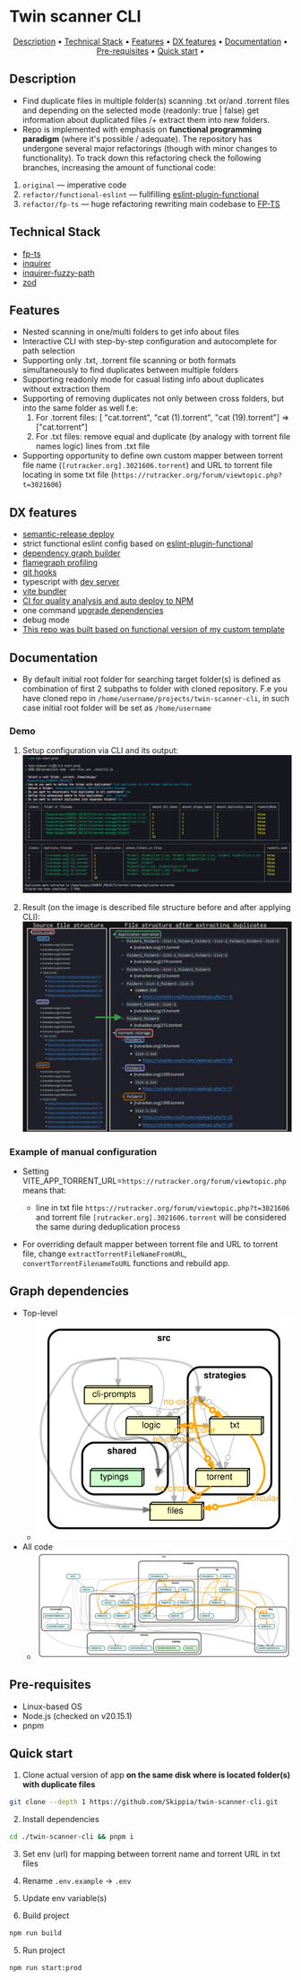 # Twin scanner CLI

<p align="center">
  <a href="#description">Description</a> •
  <a href="#technical-stack">Technical Stack</a> •
  <a href="#features">Features</a> •
  <a href="#dx-features">DX features</a> •
  <a href="#documentation">Documentation</a> •
  <a href="#pre-requisites">Pre-requisites</a> •
  <a href="#quick-start">Quick start</a> •
</p>

## Description
- Find duplicate files in multiple folder(s) scanning .txt or/and .torrent files and depending on the selected mode (readonly: true | false) get information about duplicated files /+ extract them into new folders.
- Repo is implemented with emphasis on **functional programming paradigm** (where it's possible / adequate). The repository has undergone several major refactorings (though with minor changes to functionality). To track down this refactoring check the following branches, increasing the amount of functional code:
1. `original` — imperative code
2. `refactor/functional-eslint` — fullfilling [eslint-plugin-functional](https://www.npmjs.com/package/eslint-plugin-functional)
3. `refactor/fp-ts` — huge refactoring rewriting main codebase to [FP-TS](https://github.com/gcanti/fp-ts)

## Technical Stack
- [fp-ts](https://github.com/gcanti/fp-ts)
- [inquirer](https://github.com/SBoudrias/Inquirer.js)
- [inquirer-fuzzy-path](https://github.com/adelsz/inquirer-fuzzy-path)
- [zod](https://github.com/SBoudrias/Inquirer.js)

## Features

- Nested scanning in one/multi folders to get info about files
- Interactive CLI with step-by-step configuration and autocomplete for path selection
- Supporting only .txt, .torrent file scanning or both formats simultaneously to find duplicates between multiple folders
- Supporting readonly mode for casual listing info about duplicates without extraction them
- Supporting of removing duplicates not only between cross folders, but into the same folder as well f.e:
  1. For .torrent files: [ "cat.torrent", "cat (1).torrent", "cat (19).torrent"] => ["cat.torrent"]
  2. For .txt files: remove equal and duplicate (by analogy with torrent file names logic) lines from .txt file
- Supporting opportunity to define own custom mapper between torrent file name (`[rutracker.org].3021606.torrent`) and URL to torrent file locating in some txt file (`https://rutracker.org/forum/viewtopic.php?t=3021606`)

## DX features

- [semantic-release deploy](https://github.com/semantic-release/semantic-release)
- strict functional eslint config based on [eslint-plugin-functional](https://www.npmjs.com/package/eslint-plugin-functional)
- [dependency graph builder](https://github.com/sverweij/dependency-cruiser)
- [flamegraph profiling](https://github.com/davidmarkclements/0x)
- [git hooks](https://github.com/toplenboren/simple-git-hooks)
- typescript with [dev server](https://tsx.is/)
- [vite bundler](https://vite.dev/)
- [CI for quality analysis and auto deploy to NPM](.github/workflows)
- one command [upgrade dependencies](https://github.com/raineorshine/npm-check-updates)
- debug mode
- [This repo was built based on functional version of my custom template](https://github.com/Skippia/Universal-starter-templates)

## Documentation

- By default initial root folder for searching target folder(s) is defined as combination of first 2 subpaths to folder with cloned repository. F.e you have cloned repo in `/home/username/projects/twin-scanner-cli`, in such case initial root folder will be set as `/home/username`

### Demo
1. Setup configuration via CLI and its output:
![Demo](https://github.com/Skippia/twin-scanner-cli/blob/master/docs/cli-demo.png?raw=true)

2. Result (on the image is described file structure before and after applying CLI):
![Demo](https://github.com/Skippia/twin-scanner-cli/blob/master/docs/result.png?raw=true)

### Example of manual configuration

- Setting VITE_APP_TORRENT_URL=`https://rutracker.org/forum/viewtopic.php` means that:
  - line in txt file `https://rutracker.org/forum/viewtopic.php?t=3021606` and
 torrent file `[rutracker.org].3021606.torrent` will be considered the same during deduplication process

- For overriding default mapper between torrent file and URL to torrent file, change `extractTorrentFileNameFromURL`, `convertTorrentFilenameToURL` functions and rebuild app.

## Graph dependencies
- Top-level
  - ![SVG](https://github.com/Skippia/twin-scanner-cli/blob/master/docs/dependency-graph-top-level.svg?raw=true)
- All code
  - ![All code](https://github.com/Skippia/twin-scanner-cli/blob/master/docs/dependency-graph-nested.svg?raw=true)

## Pre-requisites

- Linux-based OS
- Node.js (checked on v20.15.1)
- pnpm

## Quick start

1. Clone actual version of app **on the same disk where is located folder(s) with duplicate files**
```sh
git clone --depth 1 https://github.com/Skippia/twin-scanner-cli.git
```
2. Install dependencies
```sh
cd ./twin-scanner-cli && pnpm i
```
3. Set env (url) for mapping between torrent name and torrent URL in txt files
  1. Rename `.env.example` -> `.env`
  2. Update env variable(s)

4. Build project
```sh
npm run build
```
5. Run project
```sh
npm run start:prod
```
